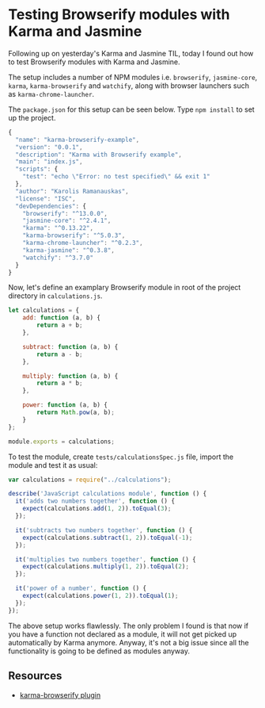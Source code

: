 # Testing Browserify modules with Karma and Jasmine

Following up on yesterday's Karma and Jasmine TIL, today I found out how to test Browserify modules with Karma and Jasmine.

The setup includes a number of NPM modules i.e. `browserify`, `jasmine-core`, `karma`, `karma-browserify` and `watchify`, along with browser launchers such as `karma-chrome-launcher`.

The `package.json` for this setup can be seen below. Type `npm install` to set up the project.

```javascript
{
  "name": "karma-browserify-example",
  "version": "0.0.1",
  "description": "Karma with Browserify example",
  "main": "index.js",
  "scripts": {
    "test": "echo \"Error: no test specified\" && exit 1"
  },
  "author": "Karolis Ramanauskas",
  "license": "ISC",
  "devDependencies": {
    "browserify": "^13.0.0",
    "jasmine-core": "^2.4.1",
    "karma": "^0.13.22",
    "karma-browserify": "^5.0.3",
    "karma-chrome-launcher": "^0.2.3",
    "karma-jasmine": "^0.3.8",
    "watchify": "^3.7.0"
  }
}
```

Now, let's define an examplary Browserify module in root of the project directory in `calculations.js`.

```javascript
let calculations = {
	add: function (a, b) {
		return a + b;
	},

	subtract: function (a, b) {
		return a - b;
	},

	multiply: function (a, b) {
		return a * b;
	},

	power: function (a, b) {
		return Math.pow(a, b);
	}	
};

module.exports = calculations;
```

To test the module, create `tests/calculationsSpec.js` file, import the module and test it as usual:

```javascript
var calculations = require("../calculations");

describe('JavaScript calculations module', function () {
  it('adds two numbers together', function () {
    expect(calculations.add(1, 2)).toEqual(3);
  });

  it('subtracts two numbers together', function () {
    expect(calculations.subtract(1, 2)).toEqual(-1);
  });

  it('multiplies two numbers together', function () {
    expect(calculations.multiply(1, 2)).toEqual(2);
  });

  it('power of a number', function () {
    expect(calculations.power(1, 2)).toEqual(1);
  });
});
```

The above setup works flawlessly. The only problem I found is that now if you have a function not declared as a module, it will not get picked up automatically by Karma anymore. Anyway, it's not a big issue since all the functionality is going to be defined as modules anyway.

## Resources

- [karma-browserify plugin](https://github.com/nikku/karma-browserify)